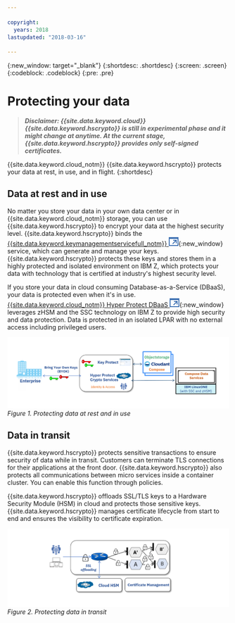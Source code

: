 ```yaml
---

copyright:
  years: 2018
lastupdated: "2018-03-16"

---
```


{:new_window: target="_blank"}
{:shortdesc: .shortdesc}
{:screen: .screen}
{:codeblock: .codeblock}
{:pre: .pre}

# Protecting your data

> _**Disclaimer: {{site.data.keyword.cloud}} {{site.data.keyword.hscrypto}} is still in experimental phase and it might change at anytime. At the current stage, {{site.data.keyword.hscrypto}} provides only self-signed certificates.**_

{{site.data.keyword.cloud_notm}} {{site.data.keyword.hscrypto}} protects your data at rest, in use, and in flight.
{:shortdesc}



## Data at rest and in use

No matter you store your data in your own data center or in {{site.data.keyword.cloud_notm}} storage, you can use {{site.data.keyword.hscrypto}} to encrypt your data at the highest security level. {{site.data.keyword.hscrypto}} binds the [{{site.data.keyword.keymanagementservicefull_notm}} ![External link icon](image/external_link.svg "External link icon")](https://console.bluemix.net/docs/services/keymgmt/keyprotect_about.html){:new_window} service, which can generate and manage your keys. {{site.data.keyword.hscrypto}} protects these keys and stores them in a highly protected and isolated environment on IBM Z, which protects your data with technology that is certified at industry's highest security level.

If you store your data in cloud consuming Database-as-a-Service (DBaaS), your data is protected even when it's in use. [{{site.data.keyword.cloud_notm}} Hyper Protect DBaaS ![External link icon](image/external_link.svg "External link icon")](https://console.bluemix.net/docs/services/keymgmt/keyprotect_about.html){:new_window} leverages zHSM and the SSC technology on IBM Z to provide high security and data protection. Data is protected in an isolated LPAR with no external access including privileged users.

![data at rest](image/data_at_rest.png "Data at rest and in use")
*Figure 1. Protecting data at rest and in use*


## Data in transit

{{site.data.keyword.hscrypto}} protects sensitive transactions to ensure security of data while in transit. Customers can terminate TLS connections for their applications at the front door. {{site.data.keyword.hscrypto}} also protects all communications between micro services inside a container cluster. You can enable this function through policies.

{{site.data.keyword.hscrypto}} offloads SSL/TLS keys to a Hardware Security Module (HSM) in cloud and protects those sensitive keys. {{site.data.keyword.hscrypto}} manages certificate lifecycle from start to end and ensures the visibility to certificate expiration.

![data in transit](image/data_in_flight.png "Data in transit")
*Figure 2. Protecting data in transit*
